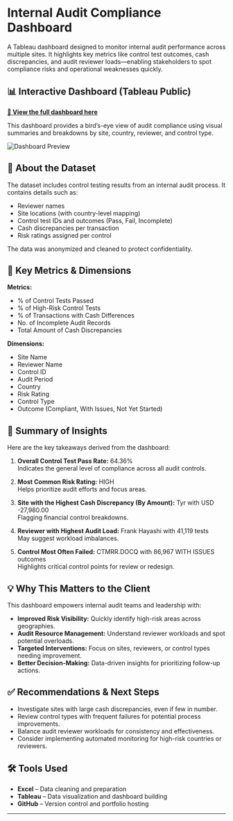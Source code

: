 # Internal Audit Compliance Dashboard

A Tableau dashboard designed to monitor internal audit performance across multiple sites. It highlights key metrics like control test outcomes, cash discrepancies, and audit reviewer loads—enabling stakeholders to spot compliance risks and operational weaknesses quickly.

## 📊 Interactive Dashboard (Tableau Public)

**[🔗 View the full dashboard here](https://public.tableau.com/views/auditandcomp/Dashboard1?:language=en-US&:sid=&:redirect=auth&:display_count=n&:origin=viz_share_link)**

This dashboard provides a bird’s-eye view of audit compliance using visual summaries and breakdowns by site, country, reviewer, and control type.

![Dashboard Preview](https://github.com/user-attachments/assets/bee88ec2-b35e-418d-b1e8-85e703fbd184)

## 📁 About the Dataset

The dataset includes control testing results from an internal audit process. It contains details such as:

- Reviewer names
- Site locations (with country-level mapping)
- Control test IDs and outcomes (Pass, Fail, Incomplete)
- Cash discrepancies per transaction
- Risk ratings assigned per control

The data was anonymized and cleaned to protect confidentiality.

## 🧮 Key Metrics & Dimensions

**Metrics:**
- % of Control Tests Passed
- % of High-Risk Control Tests
- % of Transactions with Cash Differences
- No. of Incomplete Audit Records
- Total Amount of Cash Discrepancies

**Dimensions:**
- Site Name
- Reviewer Name
- Control ID
- Audit Period
- Country
- Risk Rating
- Control Type
- Outcome (Compliant, With Issues, Not Yet Started)

## 📌 Summary of Insights

Here are the key takeaways derived from the dashboard:

1. **Overall Control Test Pass Rate:** 64.36%  
   Indicates the general level of compliance across all audit controls.

2. **Most Common Risk Rating:** HIGH  
   Helps prioritize audit efforts and focus areas.

3. **Site with the Highest Cash Discrepancy (By Amount):** Tyr with USD -27,980.00  
   Flagging financial control breakdowns.

4. **Reviewer with Highest Audit Load:** Frank Hayashi with 41,119 tests  
   May suggest workload imbalances.

5. **Control Most Often Failed:** CTMRR.DOCQ with 86,967 WITH ISSUES outcomes  
   Highlights critical control points for review or redesign.

## 💡 Why This Matters to the Client

This dashboard empowers internal audit teams and leadership with:

- **Improved Risk Visibility:** Quickly identify high-risk areas across geographies.
- **Audit Resource Management:** Understand reviewer workloads and spot potential overloads.
- **Targeted Interventions:** Focus on sites, reviewers, or control types needing improvement.
- **Better Decision-Making:** Data-driven insights for prioritizing follow-up actions.

## ✅ Recommendations & Next Steps

- Investigate sites with large cash discrepancies, even if few in number.
- Review control types with frequent failures for potential process improvements.
- Balance audit reviewer workloads for consistency and effectiveness.
- Consider implementing automated monitoring for high-risk countries or reviewers.

## 🛠 Tools Used

- **Excel** – Data cleaning and preparation  
- **Tableau** – Data visualization and dashboard building  
- **GitHub** – Version control and portfolio hosting

---

